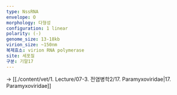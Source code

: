 ```yaml
---
type: NssRNA
envelope: O
morphology: 다형성
configuration: 1 linear
polarity: (-)
genome_size: 13-18kb
virion_size: ~150nm
복제효소: virion RNA polymerase
site: 세포질
구분: 기말17
---
```

-> [[./content/vet/1. Lecture/07-3. 전염병학2/17. Paramyxoviridae|17. Paramyxoviridae]]

